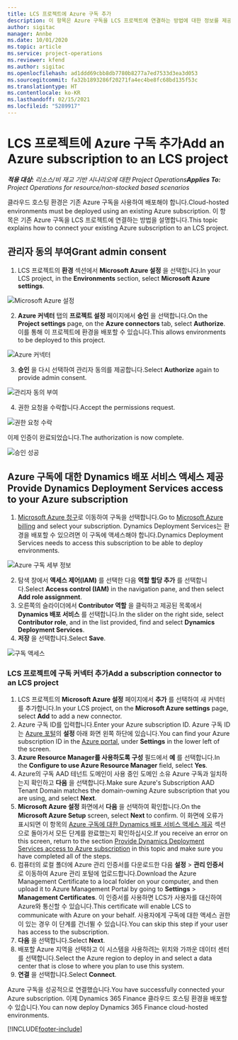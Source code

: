 ```yaml
---
title: LCS 프로젝트에 Azure 구독 추가
description: 이 항목은 Azure 구독을 LCS 프로젝트에 연결하는 방법에 대한 정보를 제공합니다.
author: sigitac
manager: Annbe
ms.date: 10/01/2020
ms.topic: article
ms.service: project-operations
ms.reviewer: kfend
ms.author: sigitac
ms.openlocfilehash: ad1ddd69cbb8db7780b8277a7ed7533d3ea3d053
ms.sourcegitcommit: fa32b1893286f20271fa4ec4be8fc68bd135f53c
ms.translationtype: HT
ms.contentlocale: ko-KR
ms.lasthandoff: 02/15/2021
ms.locfileid: "5289917"
---
```

# <a name="add-an-azure-subscription-to-an-lcs-project"></a><span data-ttu-id="cd46d-103">LCS 프로젝트에 Azure 구독 추가</span><span class="sxs-lookup"><span data-stu-id="cd46d-103">Add an Azure subscription to an LCS project</span></span>

<span data-ttu-id="cd46d-104">_**적용 대상:** 리소스/비 재고 기반 시나리오에 대한 Project Operations_</span><span class="sxs-lookup"><span data-stu-id="cd46d-104">_**Applies To:** Project Operations for resource/non-stocked based scenarios_</span></span>

<span data-ttu-id="cd46d-105">클라우드 호스팅 환경은 기존 Azure 구독을 사용하여 배포해야 합니다.</span><span class="sxs-lookup"><span data-stu-id="cd46d-105">Cloud-hosted environments must be deployed using an existing Azure subscription.</span></span> <span data-ttu-id="cd46d-106">이 항목은 기존 Azure 구독을 LCS 프로젝트에 연결하는 방법을 설명합니다.</span><span class="sxs-lookup"><span data-stu-id="cd46d-106">This topic explains how to connect your existing Azure subscription to an LCS project.</span></span> 

## <a name="grant-admin-consent"></a><span data-ttu-id="cd46d-107">관리자 동의 부여</span><span class="sxs-lookup"><span data-stu-id="cd46d-107">Grant admin consent</span></span>

1. <span data-ttu-id="cd46d-108">LCS 프로젝트의 **환경** 섹션에서 **Microsoft Azure 설정** 을 선택합니다.</span><span class="sxs-lookup"><span data-stu-id="cd46d-108">In your LCS project, in the **Environments** section, select **Microsoft Azure settings**.</span></span>

![Microsoft Azure 설정](./media/1MicrosoftAzureSettings.png)

2. <span data-ttu-id="cd46d-110">**Azure 커넥터** 탭의 **프로젝트 설정** 페이지에서 **승인** 을 선택합니다.</span><span class="sxs-lookup"><span data-stu-id="cd46d-110">On the **Project settings** page, on the **Azure connectors** tab, select **Authorize**.</span></span> <span data-ttu-id="cd46d-111">이를 통해 이 프로젝트에 환경을 배포할 수 있습니다.</span><span class="sxs-lookup"><span data-stu-id="cd46d-111">This allows environments to be deployed to this project.</span></span>

![Azure 커넥터](./media/2AzureConnectors.png)

3. <span data-ttu-id="cd46d-113">**승인** 을 다시 선택하여 관리자 동의를 제공합니다.</span><span class="sxs-lookup"><span data-stu-id="cd46d-113">Select **Authorize** again to provide admin consent.</span></span>

![관리자 동의 부여](./media/3GrantAdminConsent.png)

4. <span data-ttu-id="cd46d-115">권한 요청을 수락합니다.</span><span class="sxs-lookup"><span data-stu-id="cd46d-115">Accept the permissions request.</span></span>

![권한 요청 수락](./media/4AcceptPermissionRequest.png)

<span data-ttu-id="cd46d-117">이제 인증이 완료되었습니다.</span><span class="sxs-lookup"><span data-stu-id="cd46d-117">The authorization is now complete.</span></span> 

![승인 성공](./media/5AuthorizationComplete.png)

## <a name="provide-dynamics-deployment-services-access-to-your-azure-subscription"></a><a name="provide"></a><span data-ttu-id="cd46d-119">Azure 구독에 대한 Dynamics 배포 서비스 액세스 제공</span><span class="sxs-lookup"><span data-stu-id="cd46d-119">Provide Dynamics Deployment Services access to your Azure subscription</span></span>

1. <span data-ttu-id="cd46d-120">[Microsoft Azure 청구](https://portal.azure.com/#blade/Microsoft\_Azure\_Billing/SubscriptionsBlade)로 이동하여 구독을 선택합니다.</span><span class="sxs-lookup"><span data-stu-id="cd46d-120">Go to [Microsoft Azure billing](https://portal.azure.com/#blade/Microsoft\_Azure\_Billing/SubscriptionsBlade) and select your subscription.</span></span> <span data-ttu-id="cd46d-121">Dynamics Deployment Services는 환경을 배포할 수 있으려면 이 구독에 액세스해야 합니다.</span><span class="sxs-lookup"><span data-stu-id="cd46d-121">Dynamics Deployment Services needs to access this subscription to be able to deploy environments.</span></span>

![Azure 구독 세부 정보](./media/6AzureSubscription.png)

2. <span data-ttu-id="cd46d-123">탐색 창에서 **액세스 제어(IAM)** 를 선택한 다음 **역할 할당 추가** 를 선택합니다.</span><span class="sxs-lookup"><span data-stu-id="cd46d-123">Select **Access control (IAM)** in the navigation pane, and then select **Add role assignment**.</span></span>
3. <span data-ttu-id="cd46d-124">오른쪽의 슬라이더에서 **Contributor 역할** 을 클릭하고 제공된 목록에서 **Dynamics 배포 서비스** 를 선택합니다.</span><span class="sxs-lookup"><span data-stu-id="cd46d-124">In the slider on the right side, select **Contributor role**, and in the list provided, find and select **Dynamics Deployment Services**.</span></span> 
4. <span data-ttu-id="cd46d-125">**저장** 을 선택합니다.</span><span class="sxs-lookup"><span data-stu-id="cd46d-125">Select **Save**.</span></span>

![구독 액세스](./media/7SubscriptionAccess.png)

### <a name="add-a-subscription-connector-to-an-lcs-project"></a><span data-ttu-id="cd46d-127">LCS 프로젝트에 구독 커넥터 추가</span><span class="sxs-lookup"><span data-stu-id="cd46d-127">Add a subscription connector to an LCS project</span></span>

1. <span data-ttu-id="cd46d-128">LCS 프로젝트의 **Microsoft Azure 설정** 페이지에서 **추가** 를 선택하여 새 커넥터를 추가합니다.</span><span class="sxs-lookup"><span data-stu-id="cd46d-128">In your LCS project, on the **Microsoft Azure settings** page, select **Add** to add a new connector.</span></span>
2. <span data-ttu-id="cd46d-129">Azure 구독 ID를 입력합니다.</span><span class="sxs-lookup"><span data-stu-id="cd46d-129">Enter your Azure subscription ID.</span></span> <span data-ttu-id="cd46d-130">Azure 구독 ID는 [Azure 포털](https://ms.portal.azure.com/)의 **설정** 아래 화면 왼쪽 하단에 있습니다.</span><span class="sxs-lookup"><span data-stu-id="cd46d-130">You can find your Azure subscription ID in the [Azure portal](https://ms.portal.azure.com/), under  **Settings**  in the lower left of the screen.</span></span>
3. <span data-ttu-id="cd46d-131">**Azure Resource Manager를 사용하도록 구성** 필드에서 **예** 를 선택합니다.</span><span class="sxs-lookup"><span data-stu-id="cd46d-131">In the **Configure to use Azure Resource Manager** field, select **Yes**.</span></span>
4. <span data-ttu-id="cd46d-132">Azure의 구독 AAD 테넌트 도메인이 사용 중인 도메인 소유 Azure 구독과 일치하는지 확인하고 **다음** 을 선택합니다.</span><span class="sxs-lookup"><span data-stu-id="cd46d-132">Make sure Azure's Subscription AAD Tenant Domain matches the domain-owning Azure subscription that you are using, and select **Next**.</span></span>
5. <span data-ttu-id="cd46d-133">**Microsoft Azure 설정** 화면에서 **다음** 을 선택하여 확인합니다.</span><span class="sxs-lookup"><span data-stu-id="cd46d-133">On the **Microsoft Azure Setup** screen, select **Next** to confirm.</span></span> <span data-ttu-id="cd46d-134">이 화면에 오류가 표시되면 이 항목의 [Azure 구독에 대한 Dynamics 배포 서비스 액세스 제공](#provide) 섹션으로 돌아가서 모든 단계를 완료했는지 확인하십시오.</span><span class="sxs-lookup"><span data-stu-id="cd46d-134">If you receive an error on this screen, return to the section [Provide Dynamics Deployment Services access to Azure subscription](#provide) in this topic and make sure you have completed all of the steps.</span></span>
6. <span data-ttu-id="cd46d-135">컴퓨터의 로컬 폴더에 Azure 관리 인증서를 다운로드한 다음 **설정** > **관리 인증서** 로 이동하여 Azure 관리 포털에 업로드합니다.</span><span class="sxs-lookup"><span data-stu-id="cd46d-135">Download the Azure Management Certificate to a local folder on your computer, and then upload it to Azure Management Portal by going to **Settings** > **Management Certificates**.</span></span> <span data-ttu-id="cd46d-136">이 인증서를 사용하면 LCS가 사용자를 대신하여 Azure와 통신할 수 있습니다.</span><span class="sxs-lookup"><span data-stu-id="cd46d-136">This certificate will enable LCS to communicate with Azure on your behalf.</span></span> <span data-ttu-id="cd46d-137">사용자에게 구독에 대한 액세스 권한이 있는 경우 이 단계를 건너뛸 수 있습니다.</span><span class="sxs-lookup"><span data-stu-id="cd46d-137">You can skip this step if your user has access to the subscription.</span></span>
7. <span data-ttu-id="cd46d-138">**다음** 을 선택합니다.</span><span class="sxs-lookup"><span data-stu-id="cd46d-138">Select  **Next**.</span></span>
8. <span data-ttu-id="cd46d-139">배포할 Azure 지역을 선택하고 이 시스템을 사용하려는 위치와 가까운 데이터 센터를 선택합니다.</span><span class="sxs-lookup"><span data-stu-id="cd46d-139">Select the Azure region to deploy in and select a data center that is close to where you plan to use this system.</span></span>
9.  <span data-ttu-id="cd46d-140">**연결** 을 선택합니다.</span><span class="sxs-lookup"><span data-stu-id="cd46d-140">Select  **Connect**.</span></span>

<span data-ttu-id="cd46d-141">Azure 구독을 성공적으로 연결했습니다.</span><span class="sxs-lookup"><span data-stu-id="cd46d-141">You have successfully connected your Azure subscription.</span></span> <span data-ttu-id="cd46d-142">이제 Dynamics 365 Finance 클라우드 호스팅 환경을 배포할 수 있습니다.</span><span class="sxs-lookup"><span data-stu-id="cd46d-142">You can now deploy Dynamics 365 Finance cloud-hosted environments.</span></span>




[!INCLUDE[footer-include](../includes/footer-banner.md)]